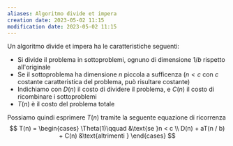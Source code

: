 ```yaml
---
aliases: Algoritmo divide et impera
creation date: 2023-05-02 11:15
modification date: 2023-05-02 11:15
---
```


Un algoritmo divide et impera ha le caratteristiche seguenti:
- Si divide il problema in sottoproblemi, ognuno di dimensione $1/b$ rispetto all'originale
- Se il sottoproblema ha dimensione $n$ piccola a sufficenza ($n < c$ con $c$ costante caratteristica del problema, può risultare costante)
- Indichiamo con $D(n)$ il costo di dividere il problema, e $C(n)$ il costo di ricombinare i sottoproblemi
- $T(n)$ è il costo del problema totale

Possiamo quindi esprimere $T(n)$ tramite la seguente equazione di ricorrenza
$$ T(n) = \begin{cases}
\Theta(1)\qquad &\text{se }n < c \\
D(n) + aT(n / b) +  C(n) &\text{altrimenti }
\end{cases} $$



